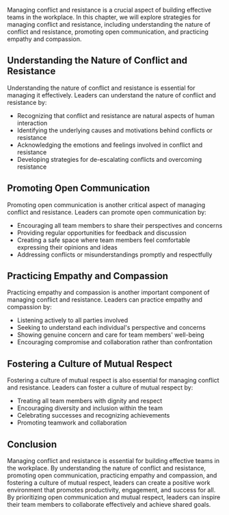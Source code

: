 
Managing conflict and resistance is a crucial aspect of building effective teams in the workplace. In this chapter, we will explore strategies for managing conflict and resistance, including understanding the nature of conflict and resistance, promoting open communication, and practicing empathy and compassion.

Understanding the Nature of Conflict and Resistance
---------------------------------------------------

Understanding the nature of conflict and resistance is essential for managing it effectively. Leaders can understand the nature of conflict and resistance by:

* Recognizing that conflict and resistance are natural aspects of human interaction
* Identifying the underlying causes and motivations behind conflicts or resistance
* Acknowledging the emotions and feelings involved in conflict and resistance
* Developing strategies for de-escalating conflicts and overcoming resistance

Promoting Open Communication
----------------------------

Promoting open communication is another critical aspect of managing conflict and resistance. Leaders can promote open communication by:

* Encouraging all team members to share their perspectives and concerns
* Providing regular opportunities for feedback and discussion
* Creating a safe space where team members feel comfortable expressing their opinions and ideas
* Addressing conflicts or misunderstandings promptly and respectfully

Practicing Empathy and Compassion
---------------------------------

Practicing empathy and compassion is another important component of managing conflict and resistance. Leaders can practice empathy and compassion by:

* Listening actively to all parties involved
* Seeking to understand each individual's perspective and concerns
* Showing genuine concern and care for team members' well-being
* Encouraging compromise and collaboration rather than confrontation

Fostering a Culture of Mutual Respect
-------------------------------------

Fostering a culture of mutual respect is also essential for managing conflict and resistance. Leaders can foster a culture of mutual respect by:

* Treating all team members with dignity and respect
* Encouraging diversity and inclusion within the team
* Celebrating successes and recognizing achievements
* Promoting teamwork and collaboration

Conclusion
----------

Managing conflict and resistance is essential for building effective teams in the workplace. By understanding the nature of conflict and resistance, promoting open communication, practicing empathy and compassion, and fostering a culture of mutual respect, leaders can create a positive work environment that promotes productivity, engagement, and success for all. By prioritizing open communication and mutual respect, leaders can inspire their team members to collaborate effectively and achieve shared goals.

